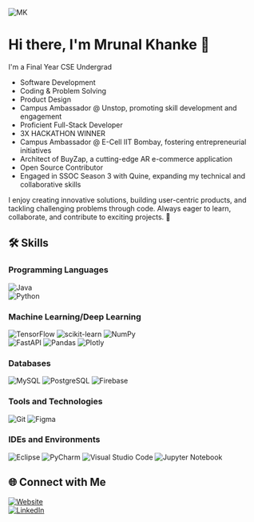 ![MK](https://github.com/user-attachments/assets/1c72d370-84d2-4bf2-af1a-ce992b19ff55)

# Hi there, I'm Mrunal Khanke 👋

I'm a Final Year CSE Undergrad 

- Software Development
- Coding & Problem Solving
- Product Design
-  Campus Ambassador @ Unstop, promoting skill development and engagement
-  Proficient Full-Stack Developer
-  3X HACKATHON WINNER 
-  Campus Ambassador @ E-Cell IIT Bombay, fostering entrepreneurial initiatives
-  Architect of BuyZap, a cutting-edge AR e-commerce application
-  Open Source Contributor
-  Engaged in SSOC Season 3 with Quine, expanding my technical and collaborative skills
  
 I enjoy creating innovative solutions, building user-centric products, and tackling challenging problems through code. Always eager to learn, collaborate, and contribute to exciting 
 projects. 🚀


## 🛠 **Skills**

### **Programming Languages**  
![Java](https://img.shields.io/badge/Java-ED8B00?style=for-the-badge&logo=java&logoColor=white)  
![Python](https://img.shields.io/badge/Python-3776AB?style=for-the-badge&logo=python&logoColor=white)  

### **Machine Learning/Deep Learning**  
![TensorFlow](https://img.shields.io/badge/TensorFlow-FF6F00?style=for-the-badge&logo=tensorflow&logoColor=white)  ![scikit-learn](https://img.shields.io/badge/scikit--learn-%23F7931E.svg?style=for-the-badge&logo=scikit-learn&logoColor=white)  ![NumPy](https://img.shields.io/badge/numpy-%23013243.svg?style=for-the-badge&logo=numpy&logoColor=white)  
 ![FastAPI](https://img.shields.io/badge/FastAPI-005571?style=for-the-badge&logo=fastapi)  ![Pandas](https://img.shields.io/badge/pandas-%23150458.svg?style=for-the-badge&logo=pandas&logoColor=white)  ![Plotly](https://img.shields.io/badge/Plotly-%233F4F75.svg?style=for-the-badge&logo=plotly&logoColor=white)  

### **Databases**  
![MySQL](https://img.shields.io/badge/MySQL-00000F?style=for-the-badge&logo=mysql&logoColor=white)  ![PostgreSQL](https://img.shields.io/badge/PostgreSQL-316192?style=for-the-badge&logo=postgresql&logoColor=white)  ![Firebase](https://img.shields.io/badge/Firebase-316192?style=for-the-badge&logo=Firebase&logoColor=white)  

### **Tools and Technologies**  
![Git](https://img.shields.io/badge/GIT-E44C30?style=for-the-badge&logo=git&logoColor=white)  ![Figma](https://img.shields.io/badge/Figma-F24E1E?style=for-the-badge&logo=figma&logoColor=white)  

### **IDEs and Environments**  
![Eclipse](https://img.shields.io/badge/Eclipse-FE7A16.svg?style=for-the-badge&logo=Eclipse&logoColor=white) ![PyCharm](https://img.shields.io/badge/pycharm-143?style=for-the-badge&logo=pycharm&logoColor=black&color=black&labelColor=green)  ![Visual Studio Code](https://img.shields.io/badge/Visual%20Studio%20Code-0078d7.svg?style=for-the-badge&logo=visual-studio-code&logoColor=white) ![Jupyter Notebook](https://img.shields.io/badge/jupyter-%23FA0F00.svg?style=for-the-badge&logo=jupyter&logoColor=white)  

## 🌐 **Connect with Me**
[![Website](https://img.shields.io/badge/website-%23.svg?&style=for-the-badge&logo=www&logoColor=white&color=black)](https://mrunalkhanke.vercel.app/)  
[![LinkedIn](https://img.shields.io/badge/linkedin-%2312100E.svg?&style=for-the-badge&logo=linkedin&logoColor=white&color=black)](https://www.linkedin.com/in/mrunal-khanke/)  





